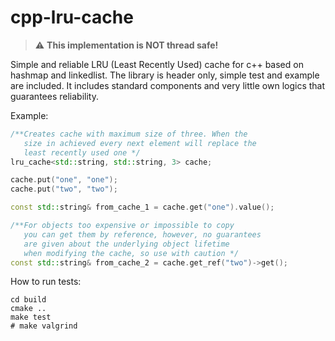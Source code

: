 # cpp-lru-cache

> ⚠️ **This implementation is NOT thread safe!**

Simple and reliable LRU (Least Recently Used) cache for c++ based on hashmap and linkedlist. The library is header only, simple test and example are included.
It includes standard components and very little own logics that guarantees reliability.

Example:

```c++
/**Creates cache with maximum size of three. When the 
   size in achieved every next element will replace the 
   least recently used one */
lru_cache<std::string, std::string, 3> cache;

cache.put("one", "one");
cache.put("two", "two");

const std::string& from_cache_1 = cache.get("one").value();

/**For objects too expensive or impossible to copy
   you can get them by reference, however, no guarantees
   are given about the underlying object lifetime
   when modifying the cache, so use with caution */
const std::string& from_cache_2 = cache.get_ref("two")->get();
```

How to run tests:

```shell
cd build
cmake ..
make test
# make valgrind
```
